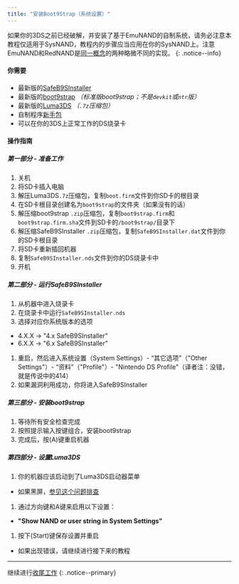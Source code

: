 ```yaml
---
title: "安装Boot9Strap（系统设置）"
---
```


如果你的3DS之前已经破解，并安装了基于EmuNAND的自制系统，请务必注意本教程仅适用于SysNAND，教程内的步骤应当应用在你的SysNAND上。注意EmuNAND和RedNAND是[同一概念](http://3dbrew.org/wiki/NAND_Redirection)的两种略微不同的实现。
{: .notice--info}

#### 你需要

* 最新版的[SafeB9SInstaller](https://github.com/d0k3/SafeB9SInstaller/releases/latest)
* 最新版的[boot9strap](https://github.com/SciresM/boot9strap/releases/latest) *（标准版boot9strap；不是`devkit`或`ntr`版）*
* 最新版的[Luma3DS](https://github.com/AuroraWright/Luma3DS/releases/latest) *（`.7z`压缩包）*
* 自制程序[新手包](http://smealum.github.io/ninjhax2/starter.zip)
* 可以在你的3DS上正常工作的DS烧录卡

#### 操作指南

##### 第一部分 - 准备工作

1. 关机
1. 将SD卡插入电脑
1. 解压Luma3DS`.7z`压缩包，复制`boot.firm`文件到你SD卡的根目录
1. 在SD卡根目录创建名为`boot9strap`的文件夹（如果没有的话）
1. 解压缩boot9strap `.zip`压缩包，复制`boot9strap.firm`和`boot9strap.firm.sha`文件到SD卡的`/boot9strap/`目录下
1. 解压缩SafeB9SInstaller `.zip`压缩包，复制`SafeB9SInstaller.dat`文件到你的SD卡根目录
1. 将SD卡重新插回机器
1. 复制`SafeB9SInstaller.nds`文件到你的DS烧录卡中
1. 开机

##### 第二部分 - 运行SafeB9SInstaller

1. 从机器中进入烧录卡
1. 在烧录卡中运行`SafeB9SInstaller.nds`
1. 选择对应你系统版本的选项
  + 4.X.X -> "4.x SafeB9SInstaller"
  + 6.X.X -> "6.x SafeB9SInstaller"
1. 重启，然后进入系统设置（System Settings）- “其它选项”（"Other Settings"）- “资料”（"Profile"）- "Nintendo DS Profile"（译者注：没错，就是传说中的414）
1. 如果漏洞利用成功，你将进入SafeB9SInstaller

##### 第三部分 - 安装boot9strap

1. 等待所有安全检查完成
1. 按照提示输入按键组合，安装boot9strap
1. 完成后，按(A)键重启机器

##### 第四部分 - 设置Luma3DS

1. 你的机器应该启动到了Luma3DS启动器菜单
  + 如果黑屏，[参见这个问题排查](troubleshooting#ts_sys_b9s)
1. 通过方向键和A键来启用以下设置：
  + **"Show NAND or user string in System Settings"**
1. 按下(Start)键保存设置并重启
  + 如果出现错误，请继续进行接下来的教程

___

继续进行[收尾工作](finalizing-setup)
{: .notice--primary}
